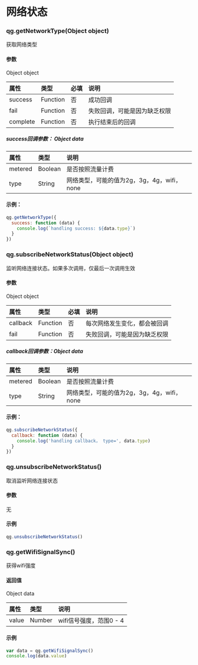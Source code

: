 # 网络状态

### qg.getNetworkType(Object object)

获取网络类型

#### 参数

Object object

| 属性 | 类型 | 必填 | 说明 |
| :--- | :--- | :--- | :--- |
| success | Function | 否 | 成功回调 |
| fail | Function | 否 | 失败回调，可能是因为缺乏权限 |
| complete | Function | 否 | 执行结束后的回调 |

##### success回调参数： Object data

| 属性 | 类型 | 说明 |
| :--- | :--- | :--- |
| metered | Boolean | 是否按照流量计费 |
| type | String | 网络类型，可能的值为2g，3g，4g，wifi，none |

#### 示例：

```js
qg.getNetworkType({
  success: function (data) {
    console.log(`handling success: ${data.type}`)
  }
})
```

### qg.subscribeNetworkStatus(Object object)

监听网络连接状态。如果多次调用，仅最后一次调用生效

#### 参数

Object object

| 属性 | 类型 | 必填 | 说明 |
| :--- | :--- | :--- | :--- |
| callback | Function | 否 | 每次网络发生变化，都会被回调 |
| fail | Function | 否 | 失败回调，可能是因为缺乏权限 |

##### callback回调参数：Object data

| 属性 | 类型 | 说明 |
| :--- | :--- | :--- |
| metered | Boolean | 是否按照流量计费 |
| type | String | 网络类型，可能的值为2g，3g，4g，wifi，none |

#### 示例：

```js
qg.subscribeNetworkStatus({
  callback: function (data) {
    console.log('handling callback， type=', data.type)
  }
})
```

### qg.unsubscribeNetworkStatus()

取消监听网络连接状态

#### 参数

无

#### 示例

```js
qg.unsubscribeNetworkStatus()
```

### qg.getWifiSignalSync()

获得wifi强度

#### 返回值

Object data

| 属性 | 类型 | 说明 |
| :--- | :--- | :--- |
| value | Number | wifi信号强度，范围0 - 4 |

#### 示例

```js
var data = qg.getWifiSignalSync()
console.log(data.value)
```




